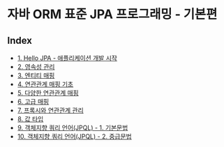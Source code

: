 # 자바 ORM 표준 JPA 프로그래밍 - 기본편

## Index
- [1. Hello JPA - 애플리케이션 개발 시작](https://github.com/LeeHyungGeol/Java-ORM-Standard-JPA-Programming-Basics/tree/master/a.%20Hello%20JPA%20-%20%EC%95%A0%ED%94%8C%EB%A6%AC%EC%BC%80%EC%9D%B4%EC%85%98%20%EA%B0%9C%EB%B0%9C%20%EC%8B%9C%EC%9E%91)
- [2. 영속성 관리](https://github.com/LeeHyungGeol/Java-ORM-Standard-JPA-Programming-Basics/tree/master/b.%20%EC%98%81%EC%86%8D%EC%84%B1%20%EA%B4%80%EB%A6%AC)
- [3. 엔티티 매핑](https://github.com/LeeHyungGeol/Java-ORM-Standard-JPA-Programming-Basics/tree/master/c.%20%EC%97%94%ED%8B%B0%ED%8B%B0%20%EB%A7%A4%ED%95%91)
- [4. 연관관계 매핑 기초](https://github.com/LeeHyungGeol/Java-ORM-Standard-JPA-Programming-Basics/tree/master/d.%20%EC%97%B0%EA%B4%80%EA%B4%80%EA%B3%84%20%EB%A7%A4%ED%95%91%20%EA%B8%B0%EC%B4%88)
- [5. 다양한 연관관계 매핑](https://github.com/LeeHyungGeol/Java-ORM-Standard-JPA-Programming-Basics/tree/master/e.%20%EB%8B%A4%EC%96%91%ED%95%9C%20%EC%97%B0%EA%B4%80%EA%B4%80%EA%B3%84%20%EB%A7%A4%ED%95%91)
- [6. 고급 매핑](https://github.com/LeeHyungGeol/Java-ORM-Standard-JPA-Programming-Basics/tree/master/f.%20%EA%B3%A0%EA%B8%89%20%EB%A7%A4%ED%95%91)
- [7. 프록시와 연관관계 관리](https://github.com/LeeHyungGeol/Java-ORM-Standard-JPA-Programming-Basics/tree/master/g.%20%ED%94%84%EB%A1%9D%EC%8B%9C%EC%99%80%20%EC%97%B0%EA%B4%80%EA%B4%80%EA%B3%84%20%EA%B4%80%EB%A6%AC)
- [8. 값 타입](https://github.com/LeeHyungGeol/Java-ORM-Standard-JPA-Programming-Basics/tree/master/h.%20%EA%B0%92%20%ED%83%80%EC%9E%85)
- [9. 객체지향 쿼리 언어(JPQL) - 1. 기본문법](https://github.com/LeeHyungGeol/Java-ORM-Standard-JPA-Programming-Basics/tree/master/i.%20%EA%B0%9D%EC%B2%B4%EC%A7%80%ED%96%A5%20%EC%BF%BC%EB%A6%AC%20%EC%96%B8%EC%96%B4(JPQL)%20-%201.%20%EA%B8%B0%EB%B3%B8%EB%AC%B8%EB%B2%95)
- [10. 객체지향 쿼리 언어(JPQL) - 2. 중급문법](https://github.com/LeeHyungGeol/Java-ORM-Standard-JPA-Programming-Basics/tree/master/j.%20%EA%B0%9D%EC%B2%B4%EC%A7%80%ED%96%A5%20%EC%BF%BC%EB%A6%AC%20%EC%96%B8%EC%96%B4(JPQL)%20-%202.%20%EC%A4%91%EA%B8%89%EB%AC%B8%EB%B2%95)
